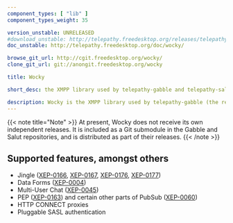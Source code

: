 ```yaml
---
component_types: [ "lib" ]
component_types_weight: 35

version_unstable: UNRELEASED
#download_unstable: http://telepathy.freedesktop.org/releases/telepathy-qt/telepathy-qt-VERSION.tar.gz
doc_unstable: http://telepathy.freedesktop.org/doc/wocky/

browse_git_url: http://cgit.freedesktop.org/wocky/
clone_git_url: git://anongit.freedesktop.org/wocky

title: Wocky

short_desc: the XMPP library used by telepathy-gabble and telepathy-salut

description: Wocky is the XMPP library used by telepathy-gabble (the regular XMPP backend) and telepathy-salut (the iChat-compatible link-local XMPP backend as specified in [XEP-0174](http://xmpp.org/extensions/xep-0174.html)). It uses GObject, GIO, libxml2, plus your choice of [GnuTLS](http://www.gnutls.org/) or [OpenSSL](http://www.openssl.org/).
---
```


{{< note title="Note" >}}
At present, Wocky does not receive its own independent releases. It is included as a Git submodule in the Gabble and Salut repositories, and is distributed as part of their releases.
{{< /note >}}

## Supported features, amongst others

* Jingle ([XEP-0166](http://xmpp.org/extensions/xep-0166.html), [XEP-0167](http://xmpp.org/extensions/xep-0167.html), [XEP-0176](http://xmpp.org/extensions/xep-0176.html), [XEP-0177](http://xmpp.org/extensions/xep-0177.html))
* Data Forms ([XEP-0004](http://xmpp.org/extensions/xep-0004.html))
* Multi-User Chat ([XEP-0045](http://xmpp.org/extensions/xep-0045.html))
* PEP ([XEP-0163](http://xmpp.org/extensions/xep-0163.html)) and certain other parts of PubSub ([XEP-0060](http://xmpp.org/extensions/xep-0060.html))
* HTTP CONNECT proxies
* Pluggable SASL authentication
